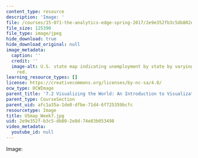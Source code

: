 ```yaml
---
content_type: resource
description: 'Image: '
file: /courses/15-071-the-analytics-edge-spring-2017/2e9e352fb3c5db802e8d74e83b053498_USmap_Week7.jpg
file_size: 125390
file_type: image/jpeg
hide_download: true
hide_download_original: null
image_metadata:
  caption: ''
  credit: ''
  image-alt: U.S. state map indicating unemployment by state by varying shades of
    red.
learning_resource_types: []
license: https://creativecommons.org/licenses/by-nc-sa/4.0/
ocw_type: OCWImage
parent_title: '7.2 Visualizing the World: An Introduction to Visualization'
parent_type: CourseSection
parent_uid: afc1a35a-1de0-dfbe-71d4-6f725359bcfc
resourcetype: Image
title: USmap_Week7.jpg
uid: 2e9e352f-b3c5-db80-2e8d-74e83b053498
video_metadata:
  youtube_id: null
---
```

Image: 